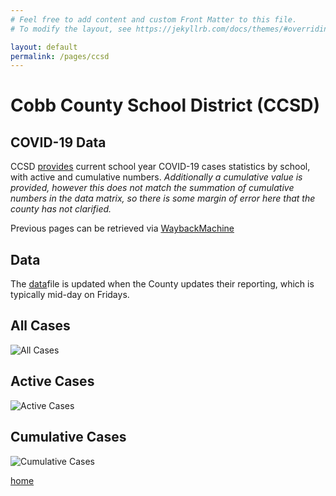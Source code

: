 ```yaml
---
# Feel free to add content and custom Front Matter to this file.
# To modify the layout, see https://jekyllrb.com/docs/themes/#overriding-theme-defaults

layout: default
permalink: /pages/ccsd
---
```

# Cobb County School District (CCSD)
## COVID-19 Data

CCSD [provides](https://www.cobbk12.org/page/40801/covid-case-notification) current school year COVID-19 cases statistics by school, with active and cumulative numbers. _Additionally a cumulative value is provided, however this *does not match* the summation of cumulative numbers in the data matrix, so there 
is some margin of error here that the county has not clarified._

Previous pages can be retrieved via [WaybackMachine](https://web.archive.org/web/20210522002900/https://www.cobbk12.org/page/40801/covid-case-notification)

## Data
The [data](https://github.com/calittle/ccsd_covid/blob/main/Cobb%20K12%20Covid.numbers)file is updated when the County updates their reporting, which is typically mid-day on Fridays.

## All Cases
![All Cases](https://github.com/calittle/ccsd_covid/blob/main/all_chart.png?raw=true)

## Active Cases
![Active Cases](https://github.com/calittle/ccsd_covid/blob/main/active_chart.png?raw=true)

## Cumulative Cases
![Cumulative Cases](https://github.com/calittle/ccsd_covid/blob/main/cumulative_chart.png?raw=true)


[home](https://calittle.github.io)
